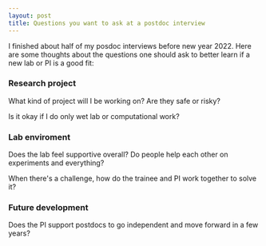 ```yaml
---
layout: post
title: Questions you want to ask at a postdoc interview
---
```


I finished about half of my posdoc interviews before new year 2022. Here are some thoughts about the questions one should ask to better learn if a new lab or PI is a good fit:

### Research project
What kind of project will I be working on? Are they safe or risky?

Is it okay if I do only wet lab or computational work?

### Lab enviroment
Does the lab feel supportive overall? Do people help each other on experiments and everything?

When there's a challenge, how do the trainee and PI work together to solve it?

### Future development
Does the PI support postdocs to go independent and move forward in a few years?
